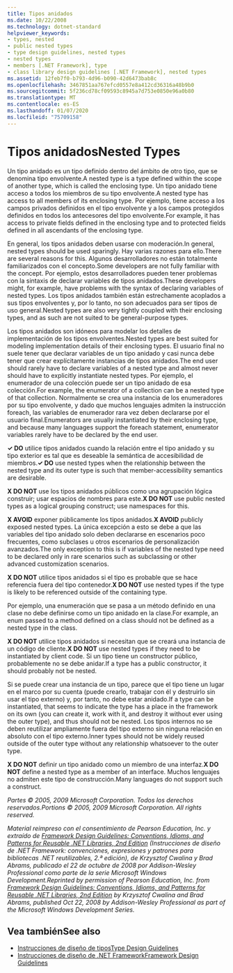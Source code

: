 ```yaml
---
title: Tipos anidados
ms.date: 10/22/2008
ms.technology: dotnet-standard
helpviewer_keywords:
- types, nested
- public nested types
- type design guidelines, nested types
- nested types
- members [.NET Framework], type
- class library design guidelines [.NET Framework], nested types
ms.assetid: 12feb7f0-b793-4d96-b090-42d6473bab8c
ms.openlocfilehash: 3467851aa767efcd0557e8a412cd36316a48b9b0
ms.sourcegitcommit: 5f236cd78cf09593c8945a7d753e0850e96a0b80
ms.translationtype: MT
ms.contentlocale: es-ES
ms.lasthandoff: 01/07/2020
ms.locfileid: "75709158"
---
```

# <a name="nested-types"></a><span data-ttu-id="44d15-102">Tipos anidados</span><span class="sxs-lookup"><span data-stu-id="44d15-102">Nested Types</span></span>
<span data-ttu-id="44d15-103">Un tipo anidado es un tipo definido dentro del ámbito de otro tipo, que se denomina tipo envolvente.</span><span class="sxs-lookup"><span data-stu-id="44d15-103">A nested type is a type defined within the scope of another type, which is called the enclosing type.</span></span> <span data-ttu-id="44d15-104">Un tipo anidado tiene acceso a todos los miembros de su tipo envolvente.</span><span class="sxs-lookup"><span data-stu-id="44d15-104">A nested type has access to all members of its enclosing type.</span></span> <span data-ttu-id="44d15-105">Por ejemplo, tiene acceso a los campos privados definidos en el tipo envolvente y a los campos protegidos definidos en todos los antecesores del tipo envolvente.</span><span class="sxs-lookup"><span data-stu-id="44d15-105">For example, it has access to private fields defined in the enclosing type and to protected fields defined in all ascendants of the enclosing type.</span></span>  
  
 <span data-ttu-id="44d15-106">En general, los tipos anidados deben usarse con moderación.</span><span class="sxs-lookup"><span data-stu-id="44d15-106">In general, nested types should be used sparingly.</span></span> <span data-ttu-id="44d15-107">Hay varias razones para ello.</span><span class="sxs-lookup"><span data-stu-id="44d15-107">There are several reasons for this.</span></span> <span data-ttu-id="44d15-108">Algunos desarrolladores no están totalmente familiarizados con el concepto.</span><span class="sxs-lookup"><span data-stu-id="44d15-108">Some developers are not fully familiar with the concept.</span></span> <span data-ttu-id="44d15-109">Por ejemplo, estos desarrolladores pueden tener problemas con la sintaxis de declarar variables de tipos anidados.</span><span class="sxs-lookup"><span data-stu-id="44d15-109">These developers might, for example, have problems with the syntax of declaring variables of nested types.</span></span> <span data-ttu-id="44d15-110">Los tipos anidados también están estrechamente acoplados a sus tipos envolventes y, por lo tanto, no son adecuados para ser tipos de uso general.</span><span class="sxs-lookup"><span data-stu-id="44d15-110">Nested types are also very tightly coupled with their enclosing types, and as such are not suited to be general-purpose types.</span></span>  
  
 <span data-ttu-id="44d15-111">Los tipos anidados son idóneos para modelar los detalles de implementación de los tipos envolventes.</span><span class="sxs-lookup"><span data-stu-id="44d15-111">Nested types are best suited for modeling implementation details of their enclosing types.</span></span> <span data-ttu-id="44d15-112">El usuario final no suele tener que declarar variables de un tipo anidado y casi nunca debe tener que crear explícitamente instancias de tipos anidados.</span><span class="sxs-lookup"><span data-stu-id="44d15-112">The end user should rarely have to declare variables of a nested type and almost never should have to explicitly instantiate nested types.</span></span> <span data-ttu-id="44d15-113">Por ejemplo, el enumerador de una colección puede ser un tipo anidado de esa colección.</span><span class="sxs-lookup"><span data-stu-id="44d15-113">For example, the enumerator of a collection can be a nested type of that collection.</span></span> <span data-ttu-id="44d15-114">Normalmente se crea una instancia de los enumeradores por su tipo envolvente, y dado que muchos lenguajes admiten la instrucción foreach, las variables de enumerador rara vez deben declararse por el usuario final.</span><span class="sxs-lookup"><span data-stu-id="44d15-114">Enumerators are usually instantiated by their enclosing type, and because many languages support the foreach statement, enumerator variables rarely have to be declared by the end user.</span></span>  
  
 <span data-ttu-id="44d15-115">**✓ DO** utilice tipos anidados cuando la relación entre el tipo anidado y su tipo exterior es tal que es deseable la semántica de accesibilidad de miembros.</span><span class="sxs-lookup"><span data-stu-id="44d15-115">**✓ DO** use nested types when the relationship between the nested type and its outer type is such that member-accessibility semantics are desirable.</span></span>  
  
 <span data-ttu-id="44d15-116">**X DO NOT** use los tipos anidados públicos como una agrupación lógica construir; usar espacios de nombres para este.</span><span class="sxs-lookup"><span data-stu-id="44d15-116">**X DO NOT** use public nested types as a logical grouping construct; use namespaces for this.</span></span>  
  
 <span data-ttu-id="44d15-117">**X AVOID** exponer públicamente los tipos anidados.</span><span class="sxs-lookup"><span data-stu-id="44d15-117">**X AVOID** publicly exposed nested types.</span></span> <span data-ttu-id="44d15-118">La única excepción a esto se debe a que las variables del tipo anidado solo deben declararse en escenarios poco frecuentes, como subclases u otros escenarios de personalización avanzados.</span><span class="sxs-lookup"><span data-stu-id="44d15-118">The only exception to this is if variables of the nested type need to be declared only in rare scenarios such as subclassing or other advanced customization scenarios.</span></span>  
  
 <span data-ttu-id="44d15-119">**X DO NOT** utilice tipos anidados si el tipo es probable que se hace referencia fuera del tipo contenedor.</span><span class="sxs-lookup"><span data-stu-id="44d15-119">**X DO NOT** use nested types if the type is likely to be referenced outside of the containing type.</span></span>  
  
 <span data-ttu-id="44d15-120">Por ejemplo, una enumeración que se pasa a un método definido en una clase no debe definirse como un tipo anidado en la clase.</span><span class="sxs-lookup"><span data-stu-id="44d15-120">For example, an enum passed to a method defined on a class should not be defined as a nested type in the class.</span></span>  
  
 <span data-ttu-id="44d15-121">**X DO NOT** utilice tipos anidados si necesitan que se creará una instancia de un código de cliente.</span><span class="sxs-lookup"><span data-stu-id="44d15-121">**X DO NOT** use nested types if they need to be instantiated by client code.</span></span>  <span data-ttu-id="44d15-122">Si un tipo tiene un constructor público, probablemente no se debe anidar.</span><span class="sxs-lookup"><span data-stu-id="44d15-122">If a type has a public constructor, it should probably not be nested.</span></span>  
  
 <span data-ttu-id="44d15-123">Si se puede crear una instancia de un tipo, parece que el tipo tiene un lugar en el marco por su cuenta (puede crearlo, trabajar con él y destruirlo sin usar el tipo externo) y, por tanto, no debe estar anidado.</span><span class="sxs-lookup"><span data-stu-id="44d15-123">If a type can be instantiated, that seems to indicate the type has a place in the framework on its own (you can create it, work with it, and destroy it without ever using the outer type), and thus should not be nested.</span></span> <span data-ttu-id="44d15-124">Los tipos internos no se deben reutilizar ampliamente fuera del tipo externo sin ninguna relación en absoluto con el tipo externo.</span><span class="sxs-lookup"><span data-stu-id="44d15-124">Inner types should not be widely reused outside of the outer type without any relationship whatsoever to the outer type.</span></span>  
  
 <span data-ttu-id="44d15-125">**X DO NOT** definir un tipo anidado como un miembro de una interfaz.</span><span class="sxs-lookup"><span data-stu-id="44d15-125">**X DO NOT** define a nested type as a member of an interface.</span></span> <span data-ttu-id="44d15-126">Muchos lenguajes no admiten este tipo de construcción.</span><span class="sxs-lookup"><span data-stu-id="44d15-126">Many languages do not support such a construct.</span></span>  
  
 <span data-ttu-id="44d15-127">*Partes © 2005, 2009 Microsoft Corporation. Todos los derechos reservados.*</span><span class="sxs-lookup"><span data-stu-id="44d15-127">*Portions © 2005, 2009 Microsoft Corporation. All rights reserved.*</span></span>  
  
 <span data-ttu-id="44d15-128">*Material reimpreso con el consentimiento de Pearson Education, Inc. y extraído de [Framework Design Guidelines: Conventions, Idioms, and Patterns for Reusable .NET Libraries, 2nd Edition](https://www.informit.com/store/framework-design-guidelines-conventions-idioms-and-9780321545619) (Instrucciones de diseño de .NET Framework: convenciones, expresiones y patrones para bibliotecas .NET reutilizables, 2.ª edición), de Krzysztof Cwalina y Brad Abrams, publicado el 22 de octubre de 2008 por Addison-Wesley Professional como parte de la serie Microsoft Windows Development.*</span><span class="sxs-lookup"><span data-stu-id="44d15-128">*Reprinted by permission of Pearson Education, Inc. from [Framework Design Guidelines: Conventions, Idioms, and Patterns for Reusable .NET Libraries, 2nd Edition](https://www.informit.com/store/framework-design-guidelines-conventions-idioms-and-9780321545619) by Krzysztof Cwalina and Brad Abrams, published Oct 22, 2008 by Addison-Wesley Professional as part of the Microsoft Windows Development Series.*</span></span>  
  
## <a name="see-also"></a><span data-ttu-id="44d15-129">Vea también</span><span class="sxs-lookup"><span data-stu-id="44d15-129">See also</span></span>

- [<span data-ttu-id="44d15-130">Instrucciones de diseño de tipos</span><span class="sxs-lookup"><span data-stu-id="44d15-130">Type Design Guidelines</span></span>](../../../docs/standard/design-guidelines/type.md)
- [<span data-ttu-id="44d15-131">Instrucciones de diseño de .NET Framework</span><span class="sxs-lookup"><span data-stu-id="44d15-131">Framework Design Guidelines</span></span>](../../../docs/standard/design-guidelines/index.md)
